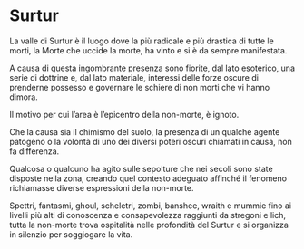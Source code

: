 
# Surtur

La valle di Surtur è il luogo dove la più radicale e più drastica di tutte le morti, la Morte che uccide la morte, ha vinto e si è da sempre manifestata.

A causa di questa ingombrante presenza sono fiorite, dal lato esoterico, una serie di dottrine e, dal lato materiale, interessi delle forze oscure di prenderne possesso e governare le schiere di non morti che vi hanno dimora.

Il motivo per cui l’area è l’epicentro della non-morte, è ignoto.

Che la causa sia il chimismo del suolo, la presenza di un qualche agente patogeno o la volontà di uno dei diversi poteri oscuri chiamati in causa, non fa differenza.

Qualcosa o qualcuno ha agito sulle sepolture che nei secoli sono state disposte nella zona, creando quel contesto adeguato affinché il fenomeno richiamasse diverse espressioni della non-morte.

Spettri, fantasmi, ghoul, scheletri, zombi, banshee, wraith e mummie fino ai livelli più alti di conoscenza e consapevolezza raggiunti da stregoni e lich, tutta la non-morte trova ospitalità nelle profondità del Surtur e si organizza in silenzio per soggiogare la vita.
